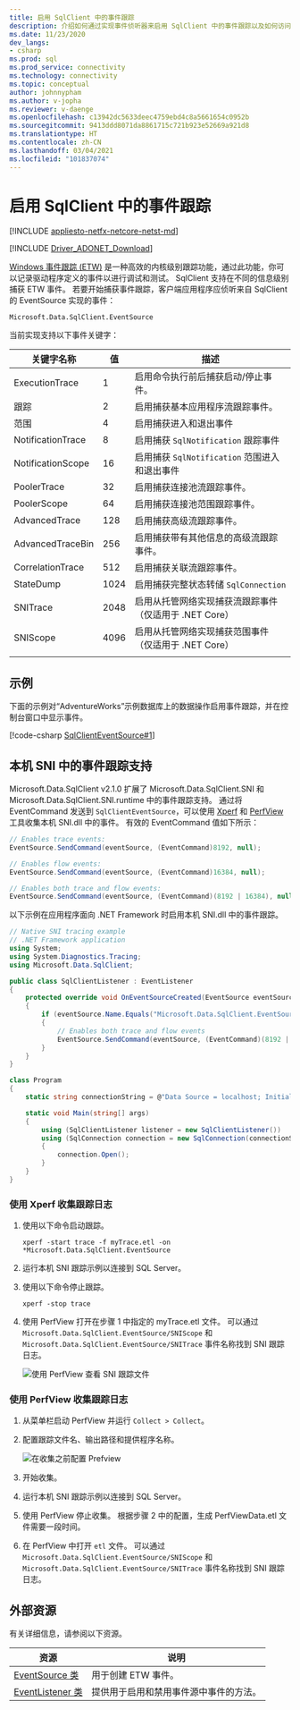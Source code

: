 ```yaml
---
title: 启用 SqlClient 中的事件跟踪
description: 介绍如何通过实现事件侦听器来启用 SqlClient 中的事件跟踪以及如何访问事件数据。
ms.date: 11/23/2020
dev_langs:
- csharp
ms.prod: sql
ms.prod_service: connectivity
ms.technology: connectivity
ms.topic: conceptual
author: johnnypham
ms.author: v-jopha
ms.reviewer: v-daenge
ms.openlocfilehash: c13942dc5633deec4759ebd4c8a5661654c0952b
ms.sourcegitcommit: 9413ddd8071da8861715c721b923e52669a921d8
ms.translationtype: HT
ms.contentlocale: zh-CN
ms.lasthandoff: 03/04/2021
ms.locfileid: "101837074"
---
```

# <a name="enable-event-tracing-in-sqlclient"></a>启用 SqlClient 中的事件跟踪

[!INCLUDE [appliesto-netfx-netcore-netst-md](../../includes/appliesto-netfx-netcore-netst-md.md)]

[!INCLUDE [Driver_ADONET_Download](../../includes/driver_adonet_download.md)]

[Windows 事件跟踪 (ETW)](/windows/win32/etw/event-tracing-portal) 是一种高效的内核级别跟踪功能，通过此功能，你可以记录驱动程序定义的事件以进行调试和测试。 SqlClient 支持在不同的信息级别捕获 ETW 事件。 若要开始捕获事件跟踪，客户端应用程序应侦听来自 SqlClient 的 EventSource 实现的事件：

```
Microsoft.Data.SqlClient.EventSource
```

当前实现支持以下事件关键字：

| 关键字名称 | 值 | 描述 |
| ------------ | ----- | ----------- |
| ExecutionTrace | 1 | 启用命令执行前后捕获启动/停止事件。 |
| 跟踪 | 2 | 启用捕获基本应用程序流跟踪事件。 |
| 范围 | 4 | 启用捕获进入和退出事件 |
| NotificationTrace | 8 | 启用捕获 `SqlNotification` 跟踪事件 |
| NotificationScope | 16 | 启用捕获 `SqlNotification` 范围进入和退出事件 |
| PoolerTrace | 32 | 启用捕获连接池流跟踪事件。 |
| PoolerScope | 64 | 启用捕获连接池范围跟踪事件。 |
| AdvancedTrace | 128 | 启用捕获高级流跟踪事件。 |
| AdvancedTraceBin  | 256 | 启用捕获带有其他信息的高级流跟踪事件。 |
| CorrelationTrace | 512 | 启用捕获关联流跟踪事件。 |
| StateDump | 1024 | 启用捕获完整状态转储 `SqlConnection` |
| SNITrace | 2048 | 启用从托管网络实现捕获流跟踪事件（仅适用于 .NET Core） |
| SNIScope | 4096 | 启用从托管网络实现捕获范围事件（仅适用于 .NET Core） |
|||

## <a name="example"></a>示例

下面的示例对“AdventureWorks”示例数据库上的数据操作启用事件跟踪，并在控制台窗口中显示事件。

[!code-csharp [SqlClientEventSource#1](~/../sqlclient/doc/samples/SqlClientEventSource.cs#1)]

## <a name="event-tracing-support-in-native-sni"></a>本机 SNI 中的事件跟踪支持

Microsoft.Data.SqlClient v2.1.0 扩展了 Microsoft.Data.SqlClient.SNI 和 Microsoft.Data.SqlClient.SNI.runtime 中的事件跟踪支持。 通过将 EventCommand 发送到 `SqlClientEventSource`，可以使用 [Xperf](/windows-hardware/test/wpt/) 和 [PerfView](https://github.com/microsoft/perfview) 工具收集本机 SNI.dll 中的事件。 有效的 EventCommand 值如下所示：

```cs
// Enables trace events:
EventSource.SendCommand(eventSource, (EventCommand)8192, null);

// Enables flow events:
EventSource.SendCommand(eventSource, (EventCommand)16384, null);

// Enables both trace and flow events:
EventSource.SendCommand(eventSource, (EventCommand)(8192 | 16384), null);
```

以下示例在应用程序面向 .NET Framework 时启用本机 SNI.dll 中的事件跟踪。 

```cs
// Native SNI tracing example
// .NET Framework application
using System;
using System.Diagnostics.Tracing;
using Microsoft.Data.SqlClient;

public class SqlClientListener : EventListener
{
    protected override void OnEventSourceCreated(EventSource eventSource)
    {
        if (eventSource.Name.Equals("Microsoft.Data.SqlClient.EventSource"))
        {
            // Enables both trace and flow events
            EventSource.SendCommand(eventSource, (EventCommand)(8192 | 16384), null);
        }
    }
}

class Program
{
    static string connectionString = @"Data Source = localhost; Initial Catalog = AdventureWorks;Integrated Security=true;";

    static void Main(string[] args)
    {
        using (SqlClientListener listener = new SqlClientListener())
        using (SqlConnection connection = new SqlConnection(connectionString))
        {
            connection.Open();
        }        
    }
}
```

### <a name="use-xperf-to-collect-trace-log"></a>使用 Xperf 收集跟踪日志

1. 使用以下命令启动跟踪。

   ```
   xperf -start trace -f myTrace.etl -on *Microsoft.Data.SqlClient.EventSource
   ```

2. 运行本机 SNI 跟踪示例以连接到 SQL Server。

3. 使用以下命令停止跟踪。

   ```
   xperf -stop trace
   ```

4. 使用 PerfView 打开在步骤 1 中指定的 myTrace.etl 文件。 可以通过 `Microsoft.Data.SqlClient.EventSource/SNIScope` 和 `Microsoft.Data.SqlClient.EventSource/SNITrace` 事件名称找到 SNI 跟踪日志。

   ![使用 PerfView 查看 SNI 跟踪文件](media/view-event-trace-native-sni.png)


### <a name="use-perfview-to-collect-trace-log"></a>使用 PerfView 收集跟踪日志

1. 从菜单栏启动 PerfView 并运行 `Collect > Collect`。

2. 配置跟踪文件名、输出路径和提供程序名称。

   ![在收集之前配置 Prefview](media/collect-event-trace-native-sni.png)

3. 开始收集。

4. 运行本机 SNI 跟踪示例以连接到 SQL Server。

5. 使用 PerfView 停止收集。 根据步骤 2 中的配置，生成 PerfViewData.etl 文件需要一段时间。

6. 在 PerfView 中打开 `etl` 文件。 可以通过 `Microsoft.Data.SqlClient.EventSource/SNIScope` 和 `Microsoft.Data.SqlClient.EventSource/SNITrace` 事件名称找到 SNI 跟踪日志。

## <a name="external-resources"></a>外部资源  

有关详细信息，请参阅以下资源。  
  
|资源|说明|  
|--------------|-----------------|  
|[EventSource 类](/dotnet/api/system.diagnostics.tracing.eventsource)|用于创建 ETW 事件。|
|[EventListener 类](/dotnet/api/system.diagnostics.tracing.eventlistener)|提供用于启用和禁用事件源中事件的方法。|
